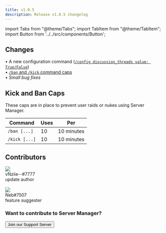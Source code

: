 ```yaml
---
title: v1.0.5
description: Release v1.0.5 changelog
---
```


import Tabs from "@theme/Tabs";
import TabItem from "@theme/TabItem";
import Button from '../../src/components/Button';

## Changes

<Tabs>
  <TabItem value="new-features-tab" label="New Features" default>
    • A new configuration command (<a href="../documentation/configurations#suggestion-configurations"><code>/config discussion_threads value: True/False</code></a>)
    <br/>
    • <a href="#kick-and-ban-caps"><code>/ban</code> and <code>/kick</code> command caps</a>
    <br/>
  </TabItem>

  <TabItem value="bugs-tab" label="Bug Fixes">
    • <em>Small bug fixes</em>
  </TabItem>
</Tabs>

## Kick and Ban Caps
These caps are in place to prevent user raids or nukes using Server Manager.

| Command | Uses | Per |
| ----------------------- | ----------- | ----------- |
| <code>/ban [...]</code> | 10 | 10 minutes |
| <code>/kick [...]</code> | 10 | 10 minutes |

## Contributors

<div className="user_box">
  <img className="profile-picture-avatar" src="../img/nziie.png"/>
  <div className="name">
    vNziie--#7777
  </div>
  <div className="comment">
    update author
  </div>
</div>
<br/>
<div className="user_box">
  <img className="profile-picture-avatar" src="../../img/neb.png"/>
  <div className="name">
    Neb#7507
  </div>
  <div className="comment">
    feature suggester
  </div>
</div>

<h3>Want to contribute to Server Manager?</h3>

<div className="pyc-hero__actions">
  <Button link="https://discord.gg/6bCKvP24kb">Join our Support Server</Button>
</div>



